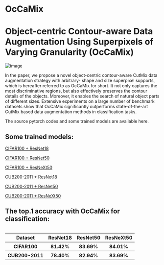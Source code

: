 # OcCaMix
Object-centric Contour-aware Data Augmentation Using Superpixels of Varying Granularity (OcCaMix)
=================================================================================================

![image](https://github.com/DanielaPlusPlus/OcCaMix/blob/main/framework.png)

In the paper, we propose a novel object-centric contour-aware CutMix data augmentation strategy with arbitrary- shape and size superpixel supports, which is hereafter referred to as OcCaMix for short. It not only captures the most discriminative regions, but also effectively preserves the contour details of the objects. Moreover, it enables the search of natural object parts of different sizes. Extensive experiments on a large number of benchmark datasets show that OcCaMix significantly outperforms state-of-the-art CutMix based data augmentation methods in classification tasks. 

The source pytorch codes and some trained models are available here.

Some trained models:
-------------------
[CIFAR100 + ResNet18](https://github.com/DanielaPlusPlus/OcCaMix/blob/main/CIFAR100_imagesize32_R18_OcCaMix.pt)

[CIFAR100 + ResNet50](https://github.com/DanielaPlusPlus/OcCaMix/blob/main/CIFAR100_imagesize32_R50_OcCaMix.pt)

[CIFAR100 + ResNeXt50](https://github.com/DanielaPlusPlus/OcCaMix/blob/main/CIFAR100_imagesize32_RX50_OcCaMix.pt)

[CUB200-2011 + ResNet18](https://github.com/DanielaPlusPlus/OcCaMix/blob/main/CUB_R18_OcCaMix.pt)

[CUB200-2011 + ResNet50](https://github.com/DanielaPlusPlus/OcCaMix/blob/main/CUB_R50_OcCaMix.pt)

[CUB200-2011 + ResNeXt50](https://github.com/DanielaPlusPlus/OcCaMix/blob/main/CUB_RX50_OcCaMix.pt)

The top.1 accuracy with OcCaMix for classification:
--------------------------------------------------
<table align="left">
  <tr><th align="center">Dataset</th><th align="center">ResNet18</th><th align="center">ResNet50</th><th align="center">ResNeXt50</th></tr>
  <tr><th align="center">CIFAR100</th><th align="center">81.42%</th><th align="center">83.69%</th><th align="center">84.01%</th></tr>
  <tr><th align="center">CUB200-2011</th><th align="center">78.40%</th><th align="center">82.94%</th><th align="center">83.69%</th></tr>
</table>
